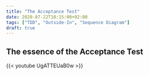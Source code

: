 ```yaml
---
title: "The Acceptance Test"
date: 2020-07-22T10:15:00+02:00
tags: ["TDD", "Outside-In", "Sequence Diagram"]
draft: true
---
```


## The essence of the Acceptance Test

{{< youtube UgATTEUaB0w >}}
